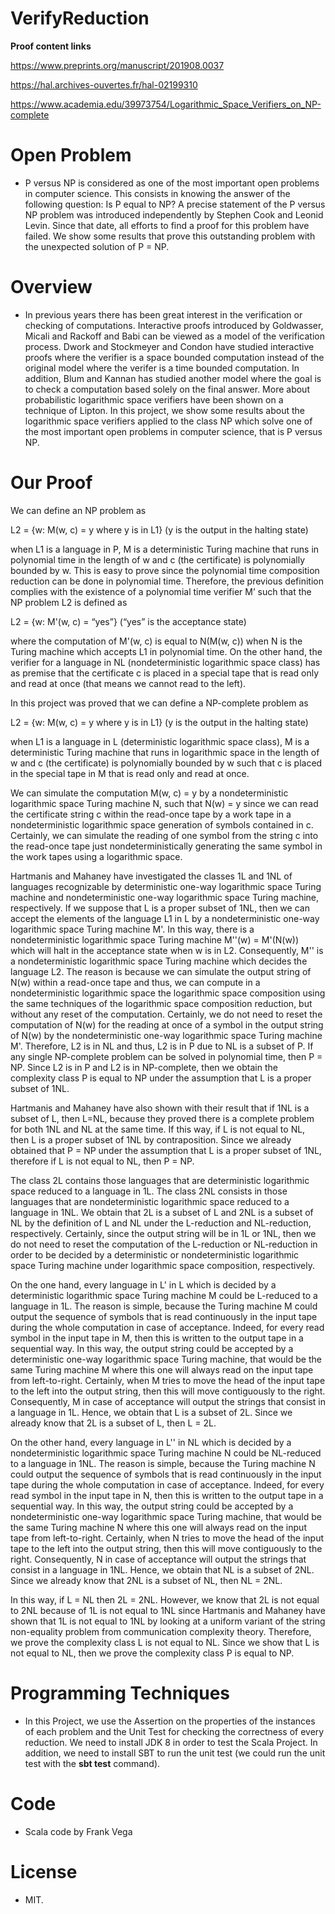# VerifyReduction
**Proof content links**
 
https://www.preprints.org/manuscript/201908.0037 

https://hal.archives-ouvertes.fr/hal-02199310

https://www.academia.edu/39973754/Logarithmic_Space_Verifiers_on_NP-complete

# Open Problem 

- P versus NP is considered as one of the most important open problems in computer science. This consists in knowing the answer of the following question: Is P equal to NP? A precise statement of the P versus NP problem was introduced independently by Stephen Cook and Leonid Levin. Since that date, all efforts to find a proof for this problem have failed. We show some results that prove this outstanding problem with the unexpected solution of P = NP.

# Overview

- In previous years there has been great interest in the verification or checking of computations. Interactive proofs introduced by Goldwasser, Micali and Rackoff and Babi can be viewed as a model of the verification process. Dwork and Stockmeyer and Condon have studied interactive proofs where the verifier is a space bounded computation instead of the original model where the verifer is a time bounded computation. In addition, Blum and Kannan has studied another model where the goal is to check a computation based solely on the final answer. More about probabilistic logarithmic space verifiers have been shown on a technique of Lipton. In this project, we show some results about the logarithmic space verifiers applied to the class NP which solve one of the most important open problems in computer science, that is P versus NP.

# Our Proof

We can define an NP problem as

L2 = {w: M(w, c) = y where y is in L1} (y is the output in the halting state)

when L1 is a language in P, M is a deterministic Turing machine that runs in polynomial time in the length of w and c (the certificate) is polynomially bounded by w. This is easy to prove since the polynomial time composition reduction can be done in polynomial time. Therefore, the previous definition complies with the existence of a polynomial time verifier M’ such that the NP problem L2 is defined as

L2 = {w: M'(w, c) = “yes”} (“yes” is the acceptance state)

where the computation of M'(w, c) is equal to N(M(w, c)) when N is the Turing machine which accepts L1 in polynomial time. On the other hand, the verifier for a language in NL (nondeterministic logarithmic space class) has as premise that the certificate c is placed in a special tape that is read only and read at once (that means we cannot read to the left).

In this project was proved that we can define a NP-complete problem as

L2 = {w: M(w, c) = y where y is in L1} (y is the output in the halting state)

when L1 is a language in L (deterministic logarithmic space class), M is a deterministic Turing machine that runs in logarithmic space in the length of w and c (the certificate) is polynomially bounded by w such that c is placed in the special tape in M that is read only and read at once.

We can simulate the computation M(w, c) = y by a nondeterministic logarithmic space Turing machine N, such that N(w) = y since we can read the certificate string c within the read-once tape by a work tape in a nondeterministic logarithmic space generation of symbols contained in c. Certainly, we can simulate the reading of one symbol from the string c into the read-once tape just nondeterministically generating the same symbol in the work tapes using a logarithmic space. 

Hartmanis and Mahaney have investigated the classes 1L and 1NL of languages recognizable by deterministic one-way logarithmic space Turing machine and nondeterministic one-way logarithmic space Turing machine, respectively. If we suppose that L is a proper subset of 1NL, then we can accept the elements of the language L1 in L by a nondeterministic one-way logarithmic space Turing machine M'. In this way, there is a nondeterministic logarithmic space Turing machine M''(w) = M'(N(w)) which will halt in the acceptance state when w is in L2. Consequently, M'' is a nondeterministic logarithmic space Turing machine which decides the language L2. The reason is because we can simulate the output string of N(w) within a read-once tape and thus, we can compute in a nondeterministic logarithmic space the logarithmic space composition using the same techniques of the logarithmic space composition reduction, but without any reset of the computation. Certainly, we do not need to reset the computation of N(w) for the reading at once of a symbol in the output string of N(w) by the nondeterministic one-way logarithmic space Turing machine M'. Therefore, L2 is in NL and thus, L2 is in P due to NL is a subset of P. If any single NP-complete problem can be solved in polynomial time, then P = NP. Since L2 is in P and L2 is in NP-complete, then we obtain the complexity class P is equal to NP under the assumption that L is a proper subset of 1NL.

Hartmanis and Mahaney have also shown with their result that if 1NL is a subset of L, then L=NL, because they proved there is a complete problem for both 1NL and NL at the same time. If this way, if L is not equal to NL, then L is a proper subset of 1NL by contraposition. Since we already obtained that P = NP under the assumption that L is a proper subset of 1NL, therefore if L is not equal to NL, then P = NP. 

The class 2L contains those languages that are deterministic logarithmic space reduced to a language in 1L. The class 2NL consists in those languages that are nondeterministic logarithmic space reduced to a language in 1NL.  We obtain that 2L is a subset of L and 2NL is a subset of NL by the definition of L and NL under the L-reduction and NL-reduction, respectively. Certainly, since the output string will be in 1L or 1NL, then we do not need to reset the computation of the L-reduction or NL-reduction in order to be decided by a deterministic or nondeterministic logarithmic space Turing machine under logarithmic space composition, respectively.

On the one hand, every language in L' in L which is decided by a deterministic logarithmic space Turing machine M could be L-reduced to a language in 1L. The reason is simple, because the Turing machine M could output the sequence of symbols that is read continuously in the input tape during the whole computation in case of acceptance. Indeed, for every read symbol in the input tape in M, then this is written to the output tape in a sequential way. In this way, the output string could be accepted by a deterministic one-way logarithmic space Turing machine, that would be the same Turing machine M where this one will always read on the input tape from left-to-right. Certainly, when M tries to move the head of the input tape to the left into the output string, then this will move contiguously to the right. Consequently, M in case of acceptance will output the strings that consist in a language in 1L. Hence, we obtain that L is a subset of 2L. Since we already know that 2L is a subset of L, then L = 2L.

On the other hand, every language in L'' in NL which is decided by a nondeterministic logarithmic space Turing machine N could be NL-reduced to a language in 1NL. The reason is simple, because the Turing machine N could output the sequence of symbols that is read continuously in the input tape during the whole computation in case of acceptance. Indeed, for every read symbol in the input tape in N, then this is written to the output tape in a sequential way. In this way, the output string could be accepted by a nondeterministic one-way logarithmic space Turing machine, that would be the same Turing machine N where this one will always read on the input tape from left-to-right. Certainly, when N tries to move the head of the input tape to the left into the output string, then this will move contiguously to the right. Consequently, N in case of acceptance will output the strings that consist in a language in 1NL. Hence, we obtain that NL is a subset of 2NL. Since we already know that 2NL is a subset of NL, then NL = 2NL.

In this way, if L = NL then 2L = 2NL. However, we know that 2L is not equal to 2NL because of 1L is not equal to 1NL since Hartmanis and Mahaney have shown that 1L is not equal to 1NL by looking at a uniform variant of the string non-equality problem from communication complexity theory. Therefore, we prove the complexity class L is not equal to NL. Since we show that L is not equal to NL, then we prove the complexity class P is equal to NP.

# Programming Techniques

- In this Project, we use the Assertion on the properties of the instances of each problem and the Unit Test for checking the correctness of every reduction. We need to install JDK 8 in order to test the Scala Project. In addition, we need to install SBT to run the unit test (we could run the unit test with the **sbt test** command).

# Code

- Scala code by Frank Vega

# License
- MIT.

